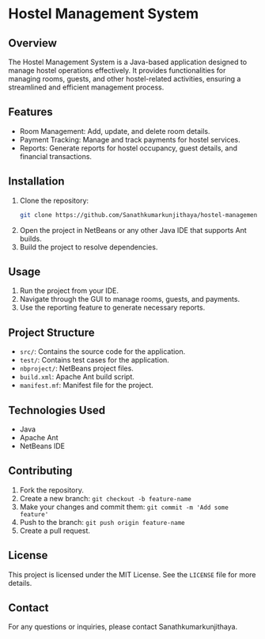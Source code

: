 
# Hostel Management System

## Overview
The Hostel Management System is a Java-based application designed to manage hostel operations effectively. It provides functionalities for managing rooms, guests, and other hostel-related activities, ensuring a streamlined and efficient management process.

## Features
- Room Management: Add, update, and delete room details.
- Payment Tracking: Manage and track payments for hostel services.
- Reports: Generate reports for hostel occupancy, guest details, and financial transactions.

## Installation
1. Clone the repository:
    ```bash
    git clone https://github.com/Sanathkumarkunjithaya/hostel-management-system.git
    ```
2. Open the project in NetBeans or any other Java IDE that supports Ant builds.
3. Build the project to resolve dependencies.

## Usage
1. Run the project from your IDE.
2. Navigate through the GUI to manage rooms, guests, and payments.
3. Use the reporting feature to generate necessary reports.

## Project Structure
- `src/`: Contains the source code for the application.
- `test/`: Contains test cases for the application.
- `nbproject/`: NetBeans project files.
- `build.xml`: Apache Ant build script.
- `manifest.mf`: Manifest file for the project.

## Technologies Used
- Java
- Apache Ant
- NetBeans IDE

## Contributing
1. Fork the repository.
2. Create a new branch: `git checkout -b feature-name`
3. Make your changes and commit them: `git commit -m 'Add some feature'`
4. Push to the branch: `git push origin feature-name`
5. Create a pull request.

## License
This project is licensed under the MIT License. See the `LICENSE` file for more details.

## Contact
For any questions or inquiries, please contact Sanathkumarkunjithaya.
